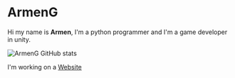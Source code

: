 <h1> ArmenG </h1>

Hi my name is <b>Armen</b>, I'm a python programmer and I'm a game developer in unity.

![ArmenG GitHub stats](https://github-readme-stats.vercel.app/api?username=ArmenG888&show_icons=true&theme=radical)

I'm working on a <a href="https://github.com/ArmenG888/DevMedia">Website</a> 
